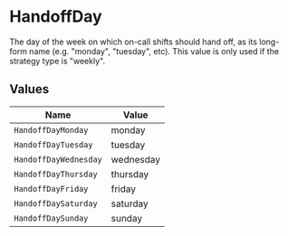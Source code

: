# HandoffDay

The day of the week on which on-call shifts should hand off, as its long-form name (e.g. "monday", "tuesday", etc). This value is only used if the strategy type is "weekly".


## Values

| Name                  | Value                 |
| --------------------- | --------------------- |
| `HandoffDayMonday`    | monday                |
| `HandoffDayTuesday`   | tuesday               |
| `HandoffDayWednesday` | wednesday             |
| `HandoffDayThursday`  | thursday              |
| `HandoffDayFriday`    | friday                |
| `HandoffDaySaturday`  | saturday              |
| `HandoffDaySunday`    | sunday                |